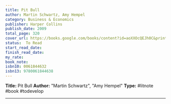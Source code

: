 ```yaml
---
title: Pit Bull
author: Martin Schwartz, Amy Hempel
category: Business & Economics
publisher: Harper Collins
publish_date: 2009
total_page: 320
cover_url: https://books.google.com/books/content?id=aoXXOcQEJh0C&printsec=frontcover&img=1&zoom=1&source=gbs_api
status:  To Read
start_read_date: 
finish_read_date: 
my_rate: 
book_note: 
isbn10: 0061844632
isbn13: 9780061844638
---
```

**Title:** Pit Bull
**Author:** "Martin Schwartz", "Amy Hempel"
**Type:** #litnote #book #todevelop 

---